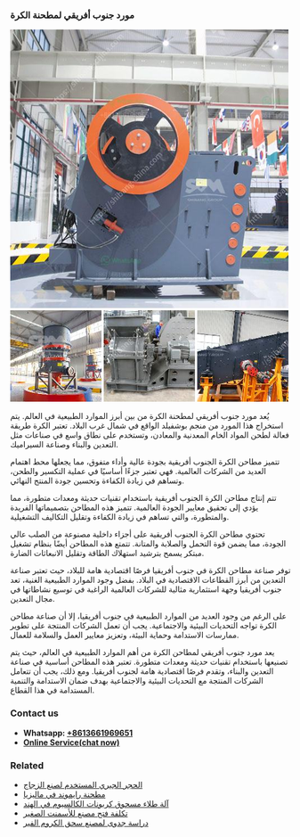 <h3>مورد جنوب أفريقي لمطحنة الكرة</h3><img src='1701854331.jpg' alt=''><p>يُعد مورد جنوب أفريقي لمطحنة الكرة من بين أبرز الموارد الطبيعية في العالم. يتم استخراج هذا المورد من منجم بوشفيلد الواقع في شمال غرب البلاد. تعتبر الكرة طريقة فعالة لطحن المواد الخام المعدنية والمعادن، وتستخدم على نطاق واسع في صناعات مثل التعدين والبناء وصناعة السيراميك.</p><p>تتميز مطاحن الكرة الجنوب أفريقية بجودة عالية وأداء متفوق، مما يجعلها محط اهتمام العديد من الشركات العالمية. فهي تعتبر جزءًا أساسيًا في عملية التكسير والطحن، وتساهم في زيادة الكفاءة وتحسين جودة المنتج النهائي.</p><p>تتم إنتاج مطاحن الكرة الجنوب أفريقية باستخدام تقنيات حديثة ومعدات متطورة، مما يؤدي إلى تحقيق معايير الجودة العالمية. تتميز هذه المطاحن بتصميماتها الفريدة والمتطورة، والتي تساهم في زيادة الكفاءة وتقليل التكاليف التشغيلية.</p><p>تحتوي مطاحن الكرة الجنوب أفريقية على أجزاء داخلية مصنوعة من الصلب عالي الجودة، مما يضمن قوة التحمل والصلابة والمتانة. تتمتع هذه المطاحن أيضًا بنظام تشغيل مبتكر يسمح بترشيد استهلاك الطاقة وتقليل الانبعاثات الضارة.</p><p>توفر صناعة مطاحن الكرة في جنوب أفريقيا فرصًا اقتصادية هامة للبلاد، حيث تعتبر صناعة التعدين من أبرز القطاعات الاقتصادية في البلاد. بفضل وجود الموارد الطبيعية الغنية، تعد جنوب أفريقيا وجهة استثمارية مثالية للشركات العالمية الراغبة في توسيع نشاطاتها في مجال التعدين.</p><p>على الرغم من وجود العديد من الموارد الطبيعية في جنوب أفريقيا، إلا أن صناعة مطاحن الكرة تواجه التحديات البيئية والاجتماعية. يجب أن تعمل الشركات المنتجة على تطوير ممارسات الاستدامة وحماية البيئة، وتعزيز معايير العمل والسلامة للعمال.</p><p>يعد مورد جنوب أفريقي لمطاحن الكرة من أهم الموارد الطبيعية في العالم، حيث يتم تصنيعها باستخدام تقنيات حديثة ومعدات متطورة. تعتبر هذه المطاحن أساسية في صناعة التعدين والبناء، وتقدم فرصًا اقتصادية هامة لجنوب أفريقيا. ومع ذلك، يجب أن تتعامل الشركات المنتجة مع التحديات البيئية والاجتماعية بهدف ضمان الاستدامة والتنمية المستدامة في هذا القطاع.</p><h3>Contact us</h3><ul><li><strong>Whatsapp:&nbsp;<a href="https://wa.me/8613661969651">+8613661969651</a></strong></li><li><a href="https://swt.shibang-china.com/?git&amp;zhl&amp;مورد جنوب أفريقي لمطحنة الكرة"><strong>Online Service(chat now)</strong></a></li></ul><h3>Related</h3><ul><li><a href='الحجر الجيري المستخدم لصنع الزجاج.md'>الحجر الجيري المستخدم لصنع الزجاج</a></li><li><a href='مطحنة رايموند في ماليزيا.md'>مطحنة رايموند في ماليزيا</a></li><li><a href='آلة طلاء مسحوق كربونات الكالسيوم في الهند.md'>آلة طلاء مسحوق كربونات الكالسيوم في الهند</a></li><li><a href='تكلفة فتح مصنع للأسمنت الصغير.md'>تكلفة فتح مصنع للأسمنت الصغير</a></li><li><a href='دراسة جدوى لمصنع سحق الكروم الفير.md'>دراسة جدوى لمصنع سحق الكروم الفير</a></li></ul>